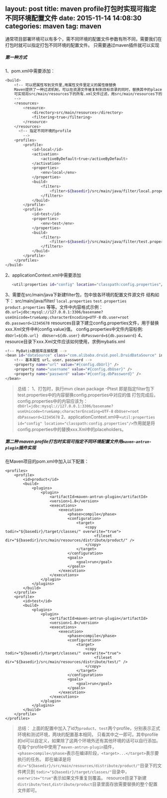 layout: post
title: maven profile打包时实现可指定不同环境配置文件
date: 2015-11-14 14:08:30
categories: maven
tag: maven
---
通常项目部署环境可以有多个，需不同环境的配置文件参数有所不同，需要我们在打包时就可以指定打包不同环境的配置文件。
只需要通过maven插件就可以实现
##### 第一种方式
1、pom.xml中需要添加：

```bash
<build>
    <!-- 可以把属性写到文件里,用属性文件里定义的属性做替换
    Maven提供了一种过滤机制，可以在资源文件被复制到目标目录的同时，替换其中的placeholders。
    可实现将src/main/resources下的所有.xml文件过滤，用src/main/resources下的xxx.properties中的配置属性替换.xml中${xx.xx.xx}.
    -->
    <resources>
        <resource>
            <directory>src/main/resources</directory>
            <filtering>true</filtering>
        </resource>
    </resources>
      <!-- 指定不同环境的profile
        -->
    <profiles>
        <profile>
            <id>local</id>
            <activation>
                <activeByDefault>true</activeByDefault>
            </activation>
            <properties>
                <env>local</env>
            </properties>
            <build>
                <filters>
                    <filter>${basedir}/src/main/java/filter/local.properties</filter>
                </filters>
            </build>
        </profile>
        <profile>
            <id>test</id>
            <properties>
                <env>test</env>
            </properties>
            <build>
                <filters>
                    <filter>${basedir}/src/main/java/filter/test.properties</filter>
                </filters>
            </build>
        </profile>
    </profiles>
</build>
```
2、applicationContext.xml中需要添加
```bash
   <util:properties id="config" location="classpath:config.properties"/>
```
3、需要在src/main/java下新建filter包，包中放各环境的配置文件源文件
   结构如下：
   src/main/java/filter/
         `local.properties`
         `test.properties`
        ` product.properties`
   等等。文件中内容格式示例：
   `db.url=jdbc:mysql://127.0.0.1:3306/basename?useUnicode=true&amp;characterEncoding=UTF-8`
                         `db.user=root`
                         `db.password=12345678`
   resources目录下建立config.properties文件，用于替换xxx.Xml文件中#{config.value}值。
   config.properties中文件内容标例:
   `dbUrl=${db.url}`
                                ` dbUser=${db.user}`
                                 `dbPassword=${db.password}`
4、resource目录下xxx.Xml文件应该如何使用，求例mybatis.xml
```bash
<!-- MyBatis数据库连接配置 -->
<bean id="dataSource" class="com.alibaba.druid.pool.DruidDataSource" init-method="init" destroy-method="close">
    <!-- 基本属性 url、user、password -->
    <property name="url" value="#{config.dbUrl}" />
    <property name="username" value="#{config.dbUser}" />
    <property name="password" value="#{config.dbPassword}" />
</bean>
```

>总结：
>   1、打包时，执行mvn clean package -Ptest 即是指定filter包下test.properties中的内容替换config.properties中对应的值
>      打包完成后，config.properties中的内容应该为：
>      `dbUrl=jdbc:mysql://127.0.0.1:3306/basename?useUnicode=true&amp;characterEncoding=UTF-8`
>                                               `dbUser=root`
>                                               `dbPassword=12345678`
>   2、applicationContext.xml中`<util:properties id="config" location="classpath:config.properties"/>`作用就是将config.properties中的替换xxx.Xml中的placeholders。


##### 第二种 maven profile打包时实现可指定不同环境配置文件用`maven-antrun-plugin`插件实现
在Maven项目的pom.xml中加入以下配置：
```
<profiles>
    <profile>
        <id>product</id>
        <build>
            <plugins>
                <plugin>
                    <artifactId>maven-antrun-plugin</artifactId>
                    <version>1.8</version>
                    <executions>
                        <execution>
                            <phase>compile</phase>
                            <configuration>
                                <target>
                                    <copy todir="${basedir}/target/classes/" overwrite="true">
                                        <fileset dir="${basedir}/src/main/resources/distribute/product/" />
                                    </copy>
                                </target>
                            </configuration>
                            <goals>
                                <goal>run</goal>
                            </goals>
                        </execution>
                    </executions>
                </plugin>
            </plugins>
        </build>
    </profile>
	<profile>
		<id>test</id>
		<build>
			<plugins>
				<plugin>
					<artifactId>maven-antrun-plugin</artifactId>
					<version>1.8</version>
					<executions>
						<execution>
							<phase>compile</phase>
							<configuration>
								<target>
									<copy todir="${basedir}/target/classes/" overwrite="true">
										<fileset dir="${basedir}/src/main/resources/distribute/test/" />
									</copy>
								</target>
							</configuration>
							<goals>
								<goal>run</goal>
							</goals>
						</execution>
					</executions>
				</plugin>
			</plugins>
		</build>
	</profile>
</profiles>
```
>总结：
>上面的配置中加入了id为`product`、`test`两个profile，分别表示正式环境和测试环境，两块的配置基本相同，
>只看其中之一即可。其中profile的id可以自定义，如果除了这两个环境外还有其他环境的话可以自行添加。
>在每个profile中使用了`maven-antrun-plugin`插件，
>`<phase>compile</phase>`表示在编译阶段，`<target>...</target>`表示要执行的任务。
>即在编译是将`dir="${basedir}/src/main/resources/distribute/product/"`目录下的文件拷贝到
`todir="${basedir}/target/classes/"`目录中，`overwrite="true"`表示如果文件重复则覆盖。
>resource目录下新建`distribute/test`,`distribute/product`目录里面存放需要替换的整个配置文件即可。


